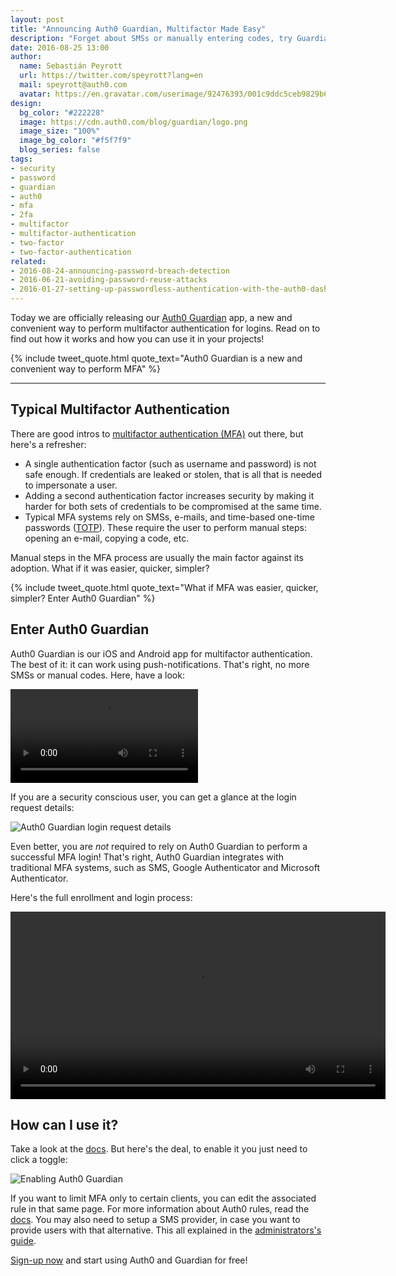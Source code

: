 ```yaml
---
layout: post
title: "Announcing Auth0 Guardian, Multifactor Made Easy"
description: "Forget about SMSs or manually entering codes, try Guardian!"
date: 2016-08-25 13:00
author:
  name: Sebastián Peyrott
  url: https://twitter.com/speyrott?lang=en
  mail: speyrott@auth0.com
  avatar: https://en.gravatar.com/userimage/92476393/001c9ddc5ceb9829b6aaf24f5d28502a.png?size=200
design:
  bg_color: "#222228"
  image: https://cdn.auth0.com/blog/guardian/logo.png
  image_size: "100%"
  image_bg_color: "#f5f7f9"
  blog_series: false
tags:
- security
- password
- guardian
- auth0
- mfa
- 2fa
- multifactor
- multifactor-authentication
- two-factor
- two-factor-authentication
related:
- 2016-08-24-announcing-password-breach-detection
- 2016-06-21-avoiding-password-reuse-attacks
- 2016-01-27-setting-up-passwordless-authentication-with-the-auth0-dashboard
---
```


Today we are officially releasing our [Auth0 Guardian](https://auth0.com/docs/multifactor-authentication/guardian) app, a new and convenient way to perform multifactor authentication for logins. Read on to find out how it works and how you can use it in your projects!

{% include tweet_quote.html quote_text="Auth0 Guardian is a new and convenient way to perform MFA" %}

-----

## Typical Multifactor Authentication
There are good intros to [multifactor authentication (MFA)](https://auth0.com/docs/multifactor-authentication) out there, but here's a refresher:

- A single authentication factor (such as username and password) is not safe enough. If credentials are leaked or stolen, that is all that is needed to impersonate a user.
- Adding a second authentication factor increases security by making it harder for both sets of credentials to be compromised at the same time.
- Typical MFA systems rely on SMSs, e-mails, and time-based one-time passwords ([TOTP](https://auth0.com/blog/from-theory-to-practice-adding-two-factor-to-node-dot-js/)). These require the user to perform manual steps: opening an e-mail, copying a code, etc.

Manual steps in the MFA process are usually the main factor against its adoption. What if it was easier, quicker, simpler?

{% include tweet_quote.html quote_text="What if MFA was easier, quicker, simpler? Enter Auth0 Guardian" %}

## Enter Auth0 Guardian
Auth0 Guardian is our iOS and Android app for multifactor authentication. The best of it: it can work using push-notifications. That's right, no more SMSs or manual codes. Here, have a look:

<video autoplay loop>
    <source src="https://auth0.com/lib/guardian/resources/videos/mfa-hero-loop.mp4"/>
</video>

If you are a security conscious user, you can get a glance at the login request details:

![Auth0 Guardian login request details](https://cdn.auth0.com/blog/guardian/defense-iphone-3.png)

Even better, you are *not* required to rely on Auth0 Guardian to perform a successful MFA login! That's right, Auth0 Guardian integrates with traditional MFA systems, such as SMS, Google Authenticator and Microsoft Authenticator.

Here's the full enrollment and login process:

<video autoplay loop width="600">
    <source src="https://cdn.auth0.com/blog/guardian/guardian-2.m4v"/>
</video>

## How can I use it?
Take a look at the [docs](https://auth0.com/docs/multifactor-authentication/guardian). But here's the deal, to enable it you just need to click a toggle:

![Enabling Auth0 Guardian](https://cdn.auth0.com/blog/guardian/enable.png)

If you want to limit MFA only to certain clients, you can edit the associated rule in that same page. For more information about Auth0 rules, read the [docs](https://auth0.com/docs/multifactor-authentication/guardian/dev-guide). You may also need to setup a SMS provider, in case you want to provide users with that alternative. This all explained in the [administrators's guide](https://auth0.com/docs/multifactor-authentication/guardian/admin-guide).

<a href="javascript:signup()">Sign-up now</a> and start using Auth0 and Guardian for free!
